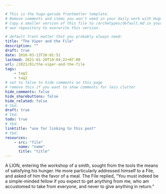 ```yaml
---

# This is the hugo-garuda frontmatter template.
# Remove comments and items you won't need in your daily work with Hugo.
# Copy a smaller version of this file to /archetypes/default.md in your
# own repository to overwrite this version.

# default front matter that you probably always need:
title: "The Viper and the File"
description: ""
draft: true
date: 2016-03-13T16:01:51
lastmod: 2021-01-20T19:04:22+07:00
url: /2021/01/the-viper-and-the-file
tags:
    - tag1
    - tag2
# set to false to hide comments on this page
# remove this if you want to show comments for less clutter
hide_comments: false
hide_sharebuttons: false
hide_related: false
# tbd.
draft: true
# tbd.
todo: true
# tbd.
linktitle: "use for linking to this post"
# tbd.
resources:
    - src: "file"
      name: "name"
      title: "title"
---
```

A LION, entering the workshop of a smith, sought from the tools the means of satisfying his hunger. He more particularly addressed himself to a File, and asked of him the favor of a meal. The File replied, “You must indeed be a simple-minded fellow if you expect to get anything from me, who am accustomed to take from everyone, and never to give anything in return.”
